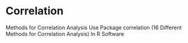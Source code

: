 # Correlation
Methods for Correlation Analysis Use Package correlation (16 Different Methods for Correlation Analysis) In R Software
